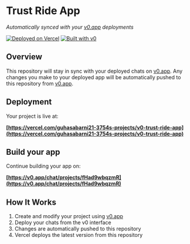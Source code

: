 # Trust Ride App

*Automatically synced with your [v0.app](https://v0.app) deployments*

[![Deployed on Vercel](https://img.shields.io/badge/Deployed%20on-Vercel-black?style=for-the-badge&logo=vercel)](https://vercel.com/guhasabarni21-3754s-projects/v0-trust-ride-app)
[![Built with v0](https://img.shields.io/badge/Built%20with-v0.app-black?style=for-the-badge)](https://v0.app/chat/projects/fHad9wbqzmR)

## Overview

This repository will stay in sync with your deployed chats on [v0.app](https://v0.app).
Any changes you make to your deployed app will be automatically pushed to this repository from [v0.app](https://v0.app).

## Deployment

Your project is live at:

**[https://vercel.com/guhasabarni21-3754s-projects/v0-trust-ride-app](https://vercel.com/guhasabarni21-3754s-projects/v0-trust-ride-app)**

## Build your app

Continue building your app on:

**[https://v0.app/chat/projects/fHad9wbqzmR](https://v0.app/chat/projects/fHad9wbqzmR)**

## How It Works

1. Create and modify your project using [v0.app](https://v0.app)
2. Deploy your chats from the v0 interface
3. Changes are automatically pushed to this repository
4. Vercel deploys the latest version from this repository
